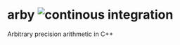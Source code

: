 # arby ![continous integration](https://github.com/saxbophone/arby/actions/workflows/continuous-integration.yml/badge.svg)
Arbitrary precision arithmetic in C++
